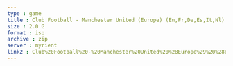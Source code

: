 ```yaml
---
type : game
title : Club Football - Manchester United (Europe) (En,Fr,De,Es,It,Nl)
size : 2.0 G
format : iso
archive : zip
server : myrient
link2 : Club%20Football%20-%20Manchester%20United%20%28Europe%29%20%28En%2CFr%2CDe%2CEs%2CIt%2CNl%29
---
```

